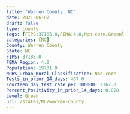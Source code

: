 ```yaml
---
title: "Warren County, NC"
date: 2021-06-07
draft: false
type: county
tags: [FIPS:37185.0,FEMA:4.0,Non-core,Green]
categories: [NC]
County: Warren County
State: NC
FIPS: 37185.0
FEMA_Region: 4.0
Population: 19731.0
NCHS_Urban_Rural_Classification: Non-core
Tests_in_prior_14_days: 467.0
Fourteen_day_test_rate_per_100000: 2367.0
Percent_Positivity_in_prior_14_days: 0.028
Level: Green
url: /states/NC/warren-county
---
```



